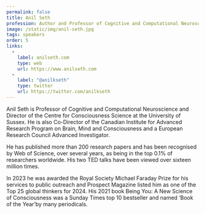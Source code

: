 ```yaml
---
permalink: false
title: Anil Seth
profession: Author and Professor of Cognitive and Computational Neuroscience at the University of Sussex
image: /static/img/anil-seth.jpg
tags: speakers
order: 5
links:
  -
    label: anilseth.com
    type: web
    url: https://www.anilseth.com
  -
    label: "@anilkseth"
    type: twitter
    url: https://twitter.com/anilkseth
---
```


Anil Seth is Professor of Cognitive and Computational Neuroscience and Director of the Centre for Consciousness Science at the University of Sussex. He is also Co-Director of the Canadian Institute for Advanced Research Program on Brain, Mind and Consciousness and a European Research Council Advanced Investigator.

He has published more than 200 research papers and has been recognised by Web of Science, over several years, as being in the top 0.1% of researchers worldwide. His two TED talks have been viewed over sixteen million times.

In 2023 he was awarded the Royal Society Michael Faraday Prize for his services to public outreach and Prospect Magazine listed him as one of the Top 25 global thinkers for 2024. His 2021 book Being You: A New Science of Consciousness was a Sunday Times top 10 bestseller and named ‘Book of the Year’by many periodicals.
